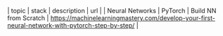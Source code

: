 | topic | stack | description | url |
| Neural Networks | PyTorch | Build NN from Scratch
| https://machinelearningmastery.com/develop-your-first-neural-network-with-pytorch-step-by-step/ |
